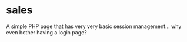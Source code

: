 # sales

A simple PHP page that has very very basic session management... why even bother having a login page?